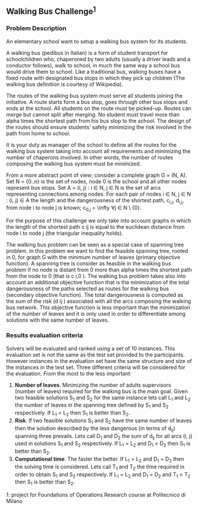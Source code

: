 ## Walking Bus Challenge<sup>[1](#footnotes1)</sup>

### Problem Description

An elementary school want to setup a walking bus system for its students.

A walking bus (pedibus in Italian) is a form of student transport for schoolchildren who,
chaperoned by two adults (usually a driver leads and a conductor follows), walk to school, in
much the same way a school bus would drive them to school. Like a traditional bus, walking
buses have a fixed route with designated bus stops in which they pick up children (The walking
bus definition is courtesy of Wikipedia).

The routes of the walking bus system must serve all students joining the initiative. A route
starts form a bus stop, goes through other bus stops and ends at the school. All students on the
route must be picked-up. Routes can merge but cannot split after merging. No student must
travel more than alpha times the shortest path from his bus stop to the school. The design of
the routes should ensure students’ safety minimizing the risk involved in the path from home to
school.

It is your duty as manager of the school to define all the routes for the walking bus system
taking into account all requirements and minimizing the number of chaperons involved. In other
words, the number of routes composing the walking bus system must be minimized.

From a more abstract point of view: consider a complete graph G = (N, A). Set N = {0..n}
is the set of nodes, node 0 is the school and all other nodes represent bus stops. Set A =
(i, j) : i ∈ N, j ∈ N is the set of arcs representing connections among nodes. For each pair of
nodes i ∈ N, j ∈ N : (i, j) ∈ A the length and the dangerousness of the shortest path, c<sub>i,j</sub>, d<sub>i,j</sub>,
from node i to node j is known; c<sub>0,j</sub> = \infty ∀j ∈ N \ {0}.

For the purpose of this challenge we only take into account graphs in which the length of
the shortest path c ij is equal to the euclidean distance from node i to node j (the triangular
inequality holds).

The walking bus problem can be seen as a special case of spanning tree problem. In this
problem we want to find the feasible spanning tree, rooted in 0, for graph G with the minimum
number of leaves (primary objective function). A spanning tree is consider as feasible in the
walking bus problem if no node is distant from 0 more than alpha times the shortest path from
the node to 0 (that is c i,0 ). The walking bus problem takes also into account an additional
objective function that is the minimization of the total dangerousness of the paths selected as
routes for the walking bus (secondary objective function). The total dangerousness is computed
as the sum of the risk (d ij ) associated with all the arcs composing the walking bus network.
This objective function is less important than the minimization of the number of leaves and it
is only used in order to differentiate among solutions with the same number of leaves.

### Results evaluation criteria

Solvers will be evaluated and ranked using a set of 10 instances. This evaluation set is not the
same as the test set provided to the participants. However instances in the evaluation set have
the same structure and size of the instances in the test set.
Three different criteria will be considered for the evaluation. From the most to the less
important:
1. **Number of leaves**. Minimizing the number of adults supervisors (number of leaves) required for the walking
bus is the main goal. Given two feasible solutions S<sub>1</sub> and S<sub>2</sub> for the same instance lets call
L<sub>1</sub> and L<sub>2</sub> the number of leaves in the spanning tree defined by S<sub>1</sub> and S<sub>2</sub> respectively. If
L<sub>1</sub> < L<sub>2</sub> then S<sub>1</sub> is better than S<sub>2</sub>.
2. **Risk**. If two feasible solutions S<sub>1</sub> and S<sub>2</sub> have the same number of leaves then the solution
described by the less dangerous (in terms of d<sub>ij</sub>) spanning three prevails. Lets call D<sub>1</sub> and
D<sub>2</sub> the sum of d<sub>ij</sub> for all arcs (i, j) used in solutions S<sub>1</sub> and S<sub>2</sub> respectively. If L<sub>1</sub> = L<sub>2</sub>
and D<sub>1</sub> < D<sub>2</sub> then S<sub>1</sub> is better than S<sub>2</sub>.
3. **Computational time**. The faster the better. If L<sub>1</sub> = L<sub>2</sub> and D<sub>1</sub> = D<sub>2</sub> then the solving time is considered. Lets
call T<sub>1</sub> and T<sub>2</sub> the time required in order to obtain S<sub>1</sub> and S<sub>2</sub> respectively. If L<sub>1</sub> = L<sub>2</sub> and
D<sub>1</sub> = D<sub>2</sub> and T<sub>1</sub> < T<sub>2</sub> then S<sub>1</sub> is better than S<sub>2</sub>.


<a id="footnotes1">1</a>: project for Foundations of Operations Research course at Politecnico di Milano